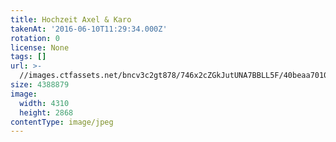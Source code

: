 ```yaml
---
title: Hochzeit Axel & Karo
takenAt: '2016-06-10T11:29:34.000Z'
rotation: 0
license: None
tags: []
url: >-
  //images.ctfassets.net/bncv3c2gt878/746x2cZGkJutUNA7BBLL5F/40beaa7010e49079382186bebc733834/hochzeit-axel--karo_28099909371_o
size: 4388879
image:
  width: 4310
  height: 2868
contentType: image/jpeg
---
```


